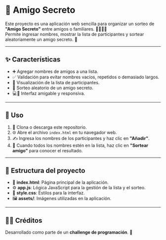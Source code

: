 # 🎁 Amigo Secreto  

Este proyecto es una aplicación web sencilla para organizar un sorteo de **"Amigo Secreto"** entre amigos o familiares. 👨‍👩‍👧‍👦  
Permite ingresar nombres, mostrar la lista de participantes y sortear aleatoriamente un amigo secreto. 🎉  

---

## ✨ Características  
- ➕ Agregar nombres de amigos a una lista.  
- ✅ Validación para evitar nombres vacíos, repetidos o demasiado largos.  
- 👀 Visualización de la lista de participantes.  
- 🎲 Sorteo aleatorio de un amigo secreto.  
- 💻📱 Interfaz amigable y responsiva.  

---

## 🚀 Uso  
1. 📂 Clona o descarga este repositorio.  
2. 🌐 Abre el archivo `index.html` en tu navegador web.  
3. ✍️ Ingresa los nombres de los participantes y haz clic en **"Añadir"**.  
4. 🎁 Cuando todos los nombres estén en la lista, haz clic en **"Sortear amigo"** para conocer el resultado.  

---

## 📂 Estructura del proyecto  
- 📄 **index.html**: Página principal de la aplicación.  
- ⚙️ **app.js**: Lógica JavaScript para la gestión de la lista y el sorteo.  
- 🎨 **style.css**: Estilos para la interfaz.  
- 🖼️ **assets/**: Imágenes utilizadas en la aplicación.  

---

## 👨‍💻 Créditos  
Desarrollado como parte de un **challenge de programación**. 🚀  
